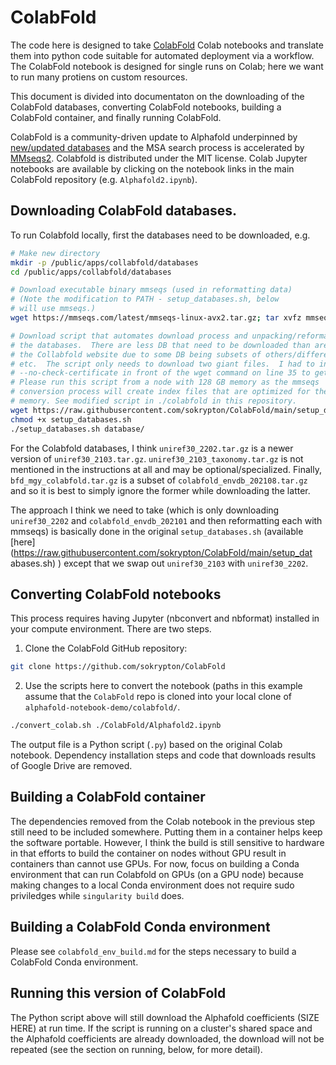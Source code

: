 # ColabFold

The code here is designed to take [ColabFold](https://github.com/sokrypton/ColabFold) Colab notebooks and translate them into python code suitable for automated deployment via a workflow. The ColabFold notebook is designed for single runs on Colab; here we want to run many protiens on custom resources.

This document is divided into documentaton on the downloading of the ColabFold databases, converting ColabFold notebooks, building a ColabFold container, and finally running ColabFold.

ColabFold is a community-driven update to Alphafold underpinned by [new/updated databases](https://colabfold.mmseqs.com/)
and the MSA search process is accelerated by [MMseqs2](https://github.com/soedinglab/MMseqs2). Colabfold is distributed under the MIT license. Colab Jupyter notebooks are available by clicking on the notebook links in the main ColabFold repository (e.g. `Alphafold2.ipynb`).

## Downloading ColabFold databases.

To run Colabfold locally, first the databases need to be downloaded, e.g.
```bash
# Make new directory
mkdir -p /public/apps/collabfold/databases
cd /public/apps/collabfold/databases

# Download executable binary mmseqs (used in reformatting data)
# (Note the modification to PATH - setup_databases.sh, below
# will use mmseqs.)
wget https://mmseqs.com/latest/mmseqs-linux-avx2.tar.gz; tar xvfz mmseqs-linux-avx2.tar.gz; export PATH=$(pwd)/mmseqs/bin/:$PATH

# Download script that automates download process and unpacking/reformatting for
# the databases.  There are less DB that need to be downloaded than are listed on
# the Collabfold website due to some DB being subsets of others/different versions,
# etc.  The script only needs to download two giant files.  I had to insert
# --no-check-certificate in front of the wget command on line 35 to get it to work.
# Please run this script from a node with 128 GB memory as the mmseqs
# conversion process will create index files that are optimized for the amount of
# memory. See modified script in ./colabfold in this repository.
wget https://raw.githubusercontent.com/sokrypton/ColabFold/main/setup_databases.sh
chmod +x setup_databases.sh
./setup_databases.sh database/
```

For the Colabfold databases, I think `uniref30_2202.tar.gz` is a newer version of
`uniref30_2103.tar.gz`. `uniref30_2103_taxonomy.tar.gz` is not mentioned in the
instructions at all and may be optional/specialized.  Finally, `bfd_mgy_colabfold.tar.gz`
is a subset of `colabfold_envdb_202108.tar.gz` and so it is best to simply ignore the
former while downloading the latter.

The approach I think we need to take (which is only downloading `uniref30_2202` and
`colabfold_envdb_202101` and then reformatting each with mmseqs) is basically done
in the original `setup_databases.sh` (available [here](https://raw.githubusercontent.com/sokrypton/ColabFold/main/setup_dat
abases.sh) ) except that we swap out `uniref30_2103` with `uniref30_2202`.

## Converting ColabFold notebooks

This process requires having Jupyter (nbconvert and nbformat) installed in your compute environment. There are two steps.

1. Clone the ColabFold GitHub repository:
```bash
git clone https://github.com/sokrypton/ColabFold
```
2. Use the scripts here to convert the notebook (paths in this example assume that the `ColabFold` repo is cloned into your local clone of `alphafold-notebook-demo/colabfold/`.
```bash
./convert_colab.sh ./ColabFold/Alphafold2.ipynb
```

The output file is a Python script (`.py`) based on the original Colab notebook.  Dependency installation steps and code that downloads results of Google Drive are removed.

## Building a ColabFold container

The dependencies removed from the Colab notebook in the previous step still need to be included somewhere. Putting them in a container helps keep the software
portable. However, I think the build is still sensitive to hardware in that efforts to build the container on nodes without GPU result in containers than cannot
use GPUs. For now, focus on building a Conda environment that can run Colabfold on GPUs (on a GPU node) because making changes to a local Conda environment
does not require sudo priviledges while `singularity build` does.


## Building a ColabFold Conda environment

Please see `colabfold_env_build.md` for the steps necessary to build a ColabFold Conda environment.

## Running this version of ColabFold

The Python script above will still download the Alphafold coefficients (SIZE HERE) at run time. If the script is running on a cluster's shared space and the Alphafold coefficients are already downloaded, the download will not be repeated (see the section on running, below, for more detail).
